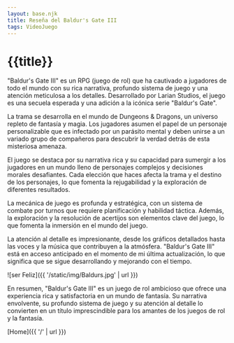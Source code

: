```yaml
---
layout: base.njk
title: Reseña del Baldur's Gate III
tags: VideoJuego
---
```


# {{title}}

"Baldur's Gate III" es un RPG (juego de rol) que ha cautivado a jugadores de todo el mundo con su rica narrativa, profundo sistema de juego y una atención meticulosa a los detalles. Desarrollado por Larian Studios, el juego es una secuela esperada y una adición a la icónica serie "Baldur's Gate".

La trama se desarrolla en el mundo de Dungeons & Dragons, un universo repleto de fantasía y magia. Los jugadores asumen el papel de un personaje personalizable que es infectado por un parásito mental y deben unirse a un variado grupo de compañeros para descubrir la verdad detrás de esta misteriosa amenaza.

El juego se destaca por su narrativa rica y su capacidad para sumergir a los jugadores en un mundo lleno de personajes complejos y decisiones morales desafiantes. Cada elección que haces afecta la trama y el destino de los personajes, lo que fomenta la rejugabilidad y la exploración de diferentes resultados.

La mecánica de juego es profunda y estratégica, con un sistema de combate por turnos que requiere planificación y habilidad táctica. Además, la exploración y la resolución de acertijos son elementos clave del juego, lo que fomenta la inmersión en el mundo del juego.

La atención al detalle es impresionante, desde los gráficos detallados hasta las voces y la música que contribuyen a la atmósfera. "Baldur's Gate III" está en acceso anticipado en el momento de mi última actualización, lo que significa que se sigue desarrollando y mejorando con el tiempo.

![ser Feliz]({{ '/static/img/Baldurs.jpg' | url }})

En resumen, "Baldur's Gate III" es un juego de rol ambicioso que ofrece una experiencia rica y satisfactoria en un mundo de fantasía. Su narrativa envolvente, su profundo sistema de juego y su atención al detalle lo convierten en un título imprescindible para los amantes de los juegos de rol y la fantasía.

[Home]({{ '/' | url }})
